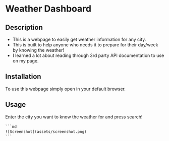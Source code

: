 # Weather Dashboard
## Description

- This is a webpage to easily get weather information for any city.
- This is built to help anyone who needs it to prepare for their day/week by knowing the weather!
- I learned a lot about reading through 3rd party API documentation to use on my page.

## Installation
To use this webpage simply open in your default browser. 
## Usage
Enter the city you want to know the weather for and press search!



    ```md
    ![Screenshot](assets/screenshot.png)
    ```
